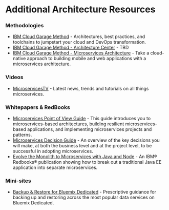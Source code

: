 # Additional Architecture Resources

### Methodologies
- [IBM Cloud Garage Method](https://www.ibm.com/devops/method) - Architectures, best practices, and toolchains to jumpstart your cloud and DevOps transformation.
- [IBM Cloud Garage Method - Architecture Center](https://www.ibm.com/devops/method/category/architectures) - TBD
- [IBM Cloud Garage Method - Microservices Architecture](https://www.ibm.com/devops/method/content/architecture/omnichannelArchitecture) - Take a cloud-native approach to building mobile and web applications with a microservices architecture.

### Videos
- [MicroservicesTV](https://developer.ibm.com/tv/microservices/) - Latest news, trends and tutorials on all things microservices.

### Whitepapers & RedBooks
- [Microservices Point of View Guide](https://developer.ibm.com/cloudarchitecture/docs/microservices/understanding-microservices-guide/) - This guide introduces you to microservices-based architectures, building resilient microservices-based applications, and implementing microservices projects and patterns.
- [Microservices Decision Guide](https://developer.ibm.com/cloudarchitecture/docs/microservices/microservices-decision-guide/) - An overview of the key decisions you will make, at both the business level and at the project level, to be successful in adopting microservices.
- [Evolve the Monolith to Microservices with Java and Node](http://www.redbooks.ibm.com/abstracts/sg248358.html?Open) - An IBM® Redbooks® publication showing how to break out a traditional Java EE application into separate microservices.

### Mini-sites
- [Backup & Restore for Bluemix Dedicated](https://backup.mybluemix.net/) - Prescriptive guidance for backing up and restoring across the most popular data services on Bluemix Dedicated.
